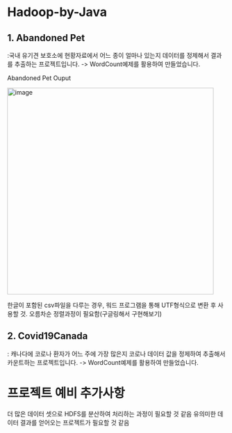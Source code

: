 # Hadoop-by-Java

## 1.  Abandoned Pet
:국내 유기견 보호소에 현황자료에서 어느 종이 얼마나 있는지 데이터를 정제해서 결과를 추출하는 프로젝트입니다.
-> WordCount예제를 활용하여 만들었습니다.

 Abandoned Pet Ouput

<img width="475" alt="image" src="https://user-images.githubusercontent.com/58619427/222634687-9bfcb239-01ec-42b9-91f2-12c68cadde12.png">

한글이 포함된 csv파일을 다루는 경우, 워드 프로그램을 통해 UTF형식으로 변환 후 사용할 것.
오름차순 정렬과정이 필요함(구글링해서 구현해보기)

## 2. Covid19Canada
: 캐나다에 코로나 환자가 어느 주에 가장 많은지 코로나 데이터 값을 정제하여 추출해서 카운트하는 프로젝트입니다.
-> WordCount예제를 활용하여 만들었습니다.



# 프로젝트 예비 추가사항 
더 많은 데이터 셋으로 HDFS를 분산하여 처리하는 과정이 필요할 것 같음
유의미한 데이터 결과를 얻어오는 프로젝트가 필요할 것 같음

